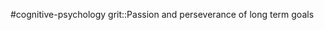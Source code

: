 #cognitive-psychology 
grit::Passion and perseverance of long term goals
<!--SR:!2024-04-17,8,250-->